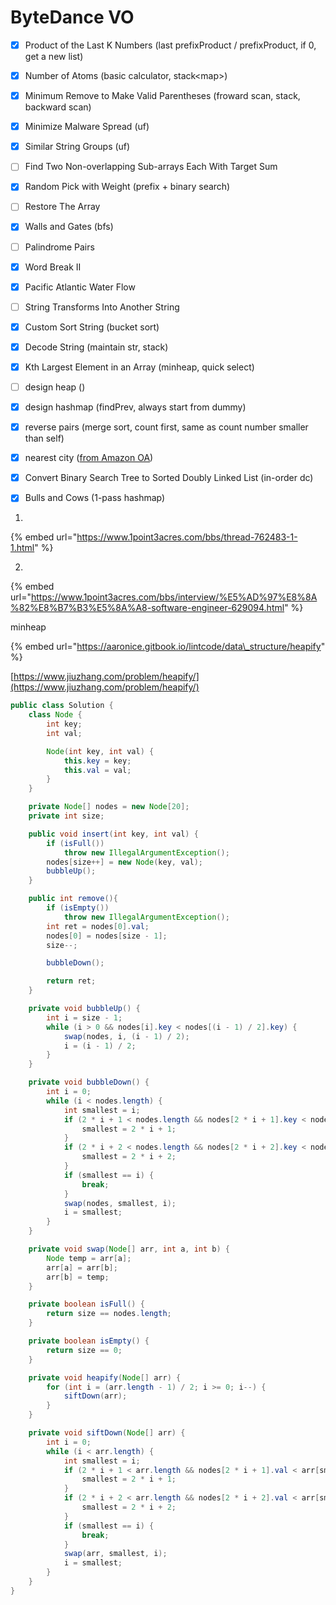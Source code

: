 # ByteDance VO

* [x] Product of the Last K Numbers \(last prefixProduct / prefixProduct, if 0, get a new list\)
* [x] Number of Atoms \(basic calculator, stack&lt;map&gt;\)
* [x] Minimum Remove to Make Valid Parentheses \(froward scan, stack, backward scan\) 
* [x] Minimize Malware Spread \(uf\)
* [x] Similar String Groups \(uf\)
* [ ] Find Two Non-overlapping Sub-arrays Each With Target Sum         
* [x] Random Pick with Weight \(prefix + binary search\)                
* [ ] Restore The Array
* [x] Walls and Gates \(bfs\)
* [ ] Palindrome Pairs
* [x] Word Break II 
* [x] Pacific Atlantic Water Flow
* [ ] String Transforms Into Another String  
* [x] Custom Sort String \(bucket sort\) 
* [x] Decode String  \(maintain str, stack\)
* [x] Kth Largest Element in an Array \(minheap, quick select\)
* [ ] design heap \(\)
* [x] design hashmap \(findPrev, always start from dummy\)
* [x] reverse pairs \(merge sort, count first, same as count number smaller than self\)
* [x] nearest city \([from Amazon OA](https://app.gitbook.com/@guomaitao/s/datastructure-and-algorithm/~/drafts/-Mc5LQbCX59MUfdz7t1S/amazon-oa#nearest-cities)\)
* [x] Convert Binary Search Tree to Sorted Doubly Linked List \(in-order dc\)
* [x] Bulls and Cows \(1-pass hashmap\)



1.

{% embed url="https://www.1point3acres.com/bbs/thread-762483-1-1.html" %}



2. 

{% embed url="https://www.1point3acres.com/bbs/interview/%E5%AD%97%E8%8A%82%E8%B7%B3%E5%8A%A8-software-engineer-629094.html" %}

minheap

{% embed url="https://aaronice.gitbook.io/lintcode/data\_structure/heapify" %}

[https://www.jiuzhang.com/problem/heapify/](https://www.jiuzhang.com/problem/heapify/)

```java
public class Solution {
    class Node {
        int key;
        int val;

        Node(int key, int val) {
            this.key = key;
            this.val = val;
        }
    }

    private Node[] nodes = new Node[20];
    private int size;

    public void insert(int key, int val) {
        if (isFull())
            throw new IllegalArgumentException();
        nodes[size++] = new Node(key, val);
        bubbleUp();
    }

    public int remove(){
        if (isEmpty()) 
            throw new IllegalArgumentException();
        int ret = nodes[0].val;
        nodes[0] = nodes[size - 1];
        size--;

        bubbleDown();

        return ret;
    }

    private void bubbleUp() {
        int i = size - 1;
        while (i > 0 && nodes[i].key < nodes[(i - 1) / 2].key) {
            swap(nodes, i, (i - 1) / 2);
            i = (i - 1) / 2;
        }
    }

    private void bubbleDown() {
        int i = 0;
        while (i < nodes.length) {
            int smallest = i;
            if (2 * i + 1 < nodes.length && nodes[2 * i + 1].key < nodes[smallest].key) {
                smallest = 2 * i + 1;
            }
            if (2 * i + 2 < nodes.length && nodes[2 * i + 2].key < nodes[smallest].key) {
                smallest = 2 * i + 2;
            }
            if (smallest == i) {
                break;
            }
            swap(nodes, smallest, i);
            i = smallest;
        }
    }

    private void swap(Node[] arr, int a, int b) {
        Node temp = arr[a];
        arr[a] = arr[b];
        arr[b] = temp;
    }

    private boolean isFull() {
        return size == nodes.length;
    }

    private boolean isEmpty() {
        return size == 0;
    }

    private void heapify(Node[] arr) {
        for (int i = (arr.length - 1) / 2; i >= 0; i--) {
            siftDown(arr);
        }
    }

    private void siftDown(Node[] arr) {
        int i = 0;
        while (i < arr.length) {
            int smallest = i;
            if (2 * i + 1 < arr.length && nodes[2 * i + 1].val < arr[smallest].val) {
                smallest = 2 * i + 1;
            }
            if (2 * i + 2 < arr.length && nodes[2 * i + 2].val < arr[smallest].val) {
                smallest = 2 * i + 2;
            }
            if (smallest == i) {
                break;
            }
            swap(arr, smallest, i);
            i = smallest;
        }
    }
}
```





